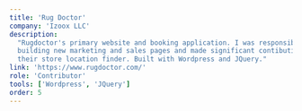 ```yaml
---
title: 'Rug Doctor'
company: 'Izoox LLC'
description:
  "Rugdoctor's primary website and booking application. I was responsible for
  building new marketing and sales pages and made significant contibutions to
  their store location finder. Built with Wordpress and JQuery."
link: 'https://www.rugdoctor.com/'
role: 'Contributor'
tools: ['Wordpress', 'JQuery']
order: 5
---
```


